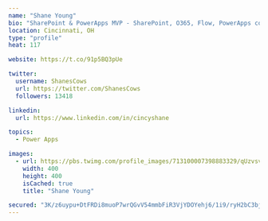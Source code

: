 ```yaml
---
name: "Shane Young"
bio: "SharePoint & PowerApps MVP - SharePoint, O365, Flow, PowerApps consulting? @PowerApps911 | Pure Snark? You found it."
location: Cincinnati, OH
type: "profile"
heat: 117

website: https://t.co/91p5BQ3pUe

twitter:
  username: ShanesCows
  url: https://twitter.com/ShanesCows
  followers: 13418

linkedin:
  url: https://www.linkedin.com/in/cincyshane

topics:
  - Power Apps

images:
  - url: https://pbs.twimg.com/profile_images/713100007398883329/qUzvsvQ3_400x400.jpg
    width: 400
    height: 400
    isCached: true
    title: "Shane Young"

secured: "3K/z6uypu+DtFRDi8muoP7wrQGvV54mmbFiR3VjYDOYehj6/1i9/ryH2bC3bjf5FXF6/qgC72BhKn2TEX/qF65eYp7yd6xqvKo/AKAb0pAKf8jWm/KgRhQN7dlkx9SA9072JOjV/evDh4E9sd3Xh1hHdQ5KOy69HF7jgrUmVmUJXF0TzpKjk/8BSKiOurS4WqZv5O9zTXipsyVk3z3JGWFdbg5+0Q73wyuHbYA58X0Km8nkg4ZguNUK1U5pVAU+MpU6E4/x0Q1BIL7SMoFC9y1JKox2Hkl1VdF3H+1F19x3vUtP5OZ8P691AC45X9xLeB8gRlF+ookJeoK20hmBGIO1Cm83dIRAdTCHyCZ3YDD/KRAqoV9S4oIEG8upvoiP7hyo7N4SBupQWg6zqDRqeCBWKPIk1gyqZnarvEkb14t4=;eEqm8zPWjB7hDEcQFpACAA=="
---
```


